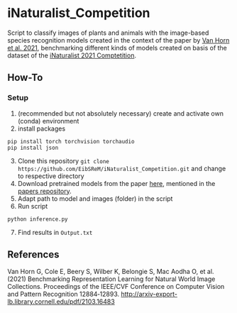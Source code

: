# iNaturalist_Competition

Script to classify images of plants and animals with the image-based species recognition models created in the context of the paper by [Van Horn et al. 2021](http://arxiv-export-lb.library.cornell.edu/pdf/2103.16483), benchmarking different kinds of models created on basis of the dataset of the [iNaturalist 2021 Comptetition](https://github.com/visipedia/inat_comp/tree/master/2021). 

## How-To

### Setup

1. (recommended but not absolutely necessary) create and activate own (conda) environment 
2. install packages 
```
pip install torch torchvision torchaudio
pip install json
```
3. Clone this repository `git clone https://github.com/EibSReM/iNaturalist_Competition.git` and change to respective directory
4. Download pretrained models from the paper [here](https://cornell.box.com/s/bnyhq5lwobu6fgjrub44zle0pyjijbmw), mentioned in the [papers repository](https://github.com/visipedia/newt/tree/main/benchmark).
5. Adapt path to model and images (folder) in the script
6. Run script 
```
python inference.py
```
7. Find results in `Output.txt`


## References
Van Horn G, Cole E, Beery S, Wilber K, Belongie S, Mac Aodha O, et al. (2021) Benchmarking Representation Learning for Natural World Image Collections. Proceedings of the IEEE/CVF Conference on Computer Vision and Pattern Recognition 12884‑12893. http://arxiv-export-lb.library.cornell.edu/pdf/2103.16483
